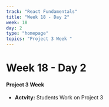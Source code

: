 ```yaml
---
track: "React Fundamentals"
title: "Week 18 - Day 2"
week: 18
day: 2
type: "homepage"
topics: "Project 3 Week "
---
```



# Week 18 - Day 2

#### Project 3 Week 
- **Actvity:** Students Work on Project 3
